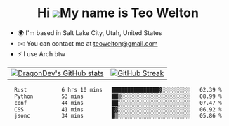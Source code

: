 <div align="center">
  
# Hi ![](https://user-images.githubusercontent.com/18350557/176309783-0785949b-9127-417c-8b55-ab5a4333674e.gif)My name is Teo Welton
</div>

*   🌍  I'm based in Salt Lake City, Utah, United States
*   ✉️  You can contact me at [teowelton@gmail.com](mailto:teowelton@gmail.com)
*   ⚡  I use Arch btw

<div align="center">

|||
|:-------------------------:|:-------------------------:|
| [![DragonDev's GitHub stats](https://github-readme-stats.vercel.app/api?username=DragonDev07&bg_color=1e1e2e&text_color=cdd6f4&icon_color=cba6f7&title_color=94e2d5)](https://github.com/DragonDev07) | [![GitHub Streak](https://streak-stats.demolab.com?user=DragonDev07&theme=catppuccin-mocha)](https://git.io/streak-stats) |

<!--START_SECTION:waka-->

```txt
Rust           6 hrs 10 mins   ███████████████▓░░░░░░░░░   62.39 %
Python         53 mins         ██▒░░░░░░░░░░░░░░░░░░░░░░   08.99 %
conf           44 mins         ██░░░░░░░░░░░░░░░░░░░░░░░   07.47 %
CSS            41 mins         █▓░░░░░░░░░░░░░░░░░░░░░░░   06.92 %
jsonc          34 mins         █▒░░░░░░░░░░░░░░░░░░░░░░░   05.86 %
```

<!--END_SECTION:waka-->

</div>
